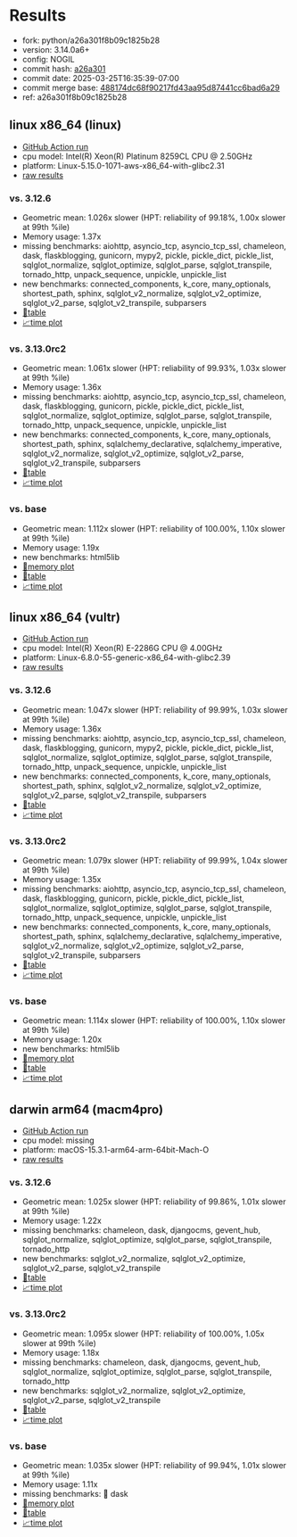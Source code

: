 # Results

- fork: python/a26a301f8b09c1825b28
- version: 3.14.0a6+
- config: NOGIL
- commit hash: [a26a301](https://github.com/python/cpython/commit/a26a301)
- commit date: 2025-03-25T16:35:39-07:00
- commit merge base: [488174dc68f90217fd43aa95d87441cc6bad6a29](https://github.com/python/cpython/commit/488174dc68f90217fd43aa95d87441cc6bad6a29)
- ref: a26a301f8b09c1825b28

## linux x86_64 (linux)

- [GitHub Action run](https://github.com/facebookexperimental/free-threading-benchmarking/actions/runs/14072728396)
- cpu model: Intel(R) Xeon(R) Platinum 8259CL CPU @ 2.50GHz
- platform: Linux-5.15.0-1071-aws-x86_64-with-glibc2.31
- [raw results](bm-20250325-linux-x86_64-python-a26a301f8b09c1825b28-3.14.0a6%2B-a26a301.json)

### vs. 3.12.6

- Geometric mean: 1.026x slower (HPT: reliability of 99.18%, 1.00x slower at 99th %ile)
- Memory usage: 1.37x
- missing benchmarks: aiohttp, asyncio_tcp, asyncio_tcp_ssl, chameleon, dask, flaskblogging, gunicorn, mypy2, pickle, pickle_dict, pickle_list, sqlglot_normalize, sqlglot_optimize, sqlglot_parse, sqlglot_transpile, tornado_http, unpack_sequence, unpickle, unpickle_list
- new benchmarks: connected_components, k_core, many_optionals, shortest_path, sphinx, sqlglot_v2_normalize, sqlglot_v2_optimize, sqlglot_v2_parse, sqlglot_v2_transpile, subparsers
- [📄table](bm-20250325-linux-x86_64-python-a26a301f8b09c1825b28-3.14.0a6%2B-a26a301-vs-3.12.6.md)
- [📈time plot](bm-20250325-linux-x86_64-python-a26a301f8b09c1825b28-3.14.0a6%2B-a26a301-vs-3.12.6.svg)

### vs. 3.13.0rc2

- Geometric mean: 1.061x slower (HPT: reliability of 99.93%, 1.03x slower at 99th %ile)
- Memory usage: 1.36x
- missing benchmarks: aiohttp, asyncio_tcp, asyncio_tcp_ssl, chameleon, dask, flaskblogging, gunicorn, pickle, pickle_dict, pickle_list, sqlglot_normalize, sqlglot_optimize, sqlglot_parse, sqlglot_transpile, tornado_http, unpack_sequence, unpickle, unpickle_list
- new benchmarks: connected_components, k_core, many_optionals, shortest_path, sphinx, sqlalchemy_declarative, sqlalchemy_imperative, sqlglot_v2_normalize, sqlglot_v2_optimize, sqlglot_v2_parse, sqlglot_v2_transpile, subparsers
- [📄table](bm-20250325-linux-x86_64-python-a26a301f8b09c1825b28-3.14.0a6%2B-a26a301-vs-3.13.0rc2.md)
- [📈time plot](bm-20250325-linux-x86_64-python-a26a301f8b09c1825b28-3.14.0a6%2B-a26a301-vs-3.13.0rc2.svg)

### vs. base

- Geometric mean: 1.112x slower (HPT: reliability of 100.00%, 1.10x slower at 99th %ile)
- Memory usage: 1.19x
- new benchmarks: html5lib
- [🧠memory plot](bm-20250325-linux-x86_64-python-a26a301f8b09c1825b28-3.14.0a6%2B-a26a301-vs-base-mem.svg)
- [📄table](bm-20250325-linux-x86_64-python-a26a301f8b09c1825b28-3.14.0a6%2B-a26a301-vs-base.md)
- [📈time plot](bm-20250325-linux-x86_64-python-a26a301f8b09c1825b28-3.14.0a6%2B-a26a301-vs-base.svg)

## linux x86_64 (vultr)

- [GitHub Action run](https://github.com/facebookexperimental/free-threading-benchmarking/actions/runs/14072728396)
- cpu model: Intel(R) Xeon(R) E-2286G CPU @ 4.00GHz
- platform: Linux-6.8.0-55-generic-x86_64-with-glibc2.39
- [raw results](bm-20250325-vultr-x86_64-python-a26a301f8b09c1825b28-3.14.0a6%2B-a26a301.json)

### vs. 3.12.6

- Geometric mean: 1.047x slower (HPT: reliability of 99.99%, 1.03x slower at 99th %ile)
- Memory usage: 1.36x
- missing benchmarks: aiohttp, asyncio_tcp, asyncio_tcp_ssl, chameleon, dask, flaskblogging, gunicorn, mypy2, pickle, pickle_dict, pickle_list, sqlglot_normalize, sqlglot_optimize, sqlglot_parse, sqlglot_transpile, tornado_http, unpack_sequence, unpickle, unpickle_list
- new benchmarks: connected_components, k_core, many_optionals, shortest_path, sphinx, sqlglot_v2_normalize, sqlglot_v2_optimize, sqlglot_v2_parse, sqlglot_v2_transpile, subparsers
- [📄table](bm-20250325-vultr-x86_64-python-a26a301f8b09c1825b28-3.14.0a6%2B-a26a301-vs-3.12.6.md)
- [📈time plot](bm-20250325-vultr-x86_64-python-a26a301f8b09c1825b28-3.14.0a6%2B-a26a301-vs-3.12.6.svg)

### vs. 3.13.0rc2

- Geometric mean: 1.079x slower (HPT: reliability of 99.99%, 1.04x slower at 99th %ile)
- Memory usage: 1.35x
- missing benchmarks: aiohttp, asyncio_tcp, asyncio_tcp_ssl, chameleon, dask, flaskblogging, gunicorn, pickle, pickle_dict, pickle_list, sqlglot_normalize, sqlglot_optimize, sqlglot_parse, sqlglot_transpile, tornado_http, unpack_sequence, unpickle, unpickle_list
- new benchmarks: connected_components, k_core, many_optionals, shortest_path, sphinx, sqlalchemy_declarative, sqlalchemy_imperative, sqlglot_v2_normalize, sqlglot_v2_optimize, sqlglot_v2_parse, sqlglot_v2_transpile, subparsers
- [📄table](bm-20250325-vultr-x86_64-python-a26a301f8b09c1825b28-3.14.0a6%2B-a26a301-vs-3.13.0rc2.md)
- [📈time plot](bm-20250325-vultr-x86_64-python-a26a301f8b09c1825b28-3.14.0a6%2B-a26a301-vs-3.13.0rc2.svg)

### vs. base

- Geometric mean: 1.114x slower (HPT: reliability of 100.00%, 1.10x slower at 99th %ile)
- Memory usage: 1.20x
- new benchmarks: html5lib
- [🧠memory plot](bm-20250325-vultr-x86_64-python-a26a301f8b09c1825b28-3.14.0a6%2B-a26a301-vs-base-mem.svg)
- [📄table](bm-20250325-vultr-x86_64-python-a26a301f8b09c1825b28-3.14.0a6%2B-a26a301-vs-base.md)
- [📈time plot](bm-20250325-vultr-x86_64-python-a26a301f8b09c1825b28-3.14.0a6%2B-a26a301-vs-base.svg)

## darwin arm64 (macm4pro)

- [GitHub Action run](https://github.com/facebookexperimental/free-threading-benchmarking/actions/runs/14072728396)
- cpu model: missing
- platform: macOS-15.3.1-arm64-arm-64bit-Mach-O
- [raw results](bm-20250325-macm4pro-arm64-python-a26a301f8b09c1825b28-3.14.0a6%2B-a26a301.json)

### vs. 3.12.6

- Geometric mean: 1.025x slower (HPT: reliability of 99.86%, 1.01x slower at 99th %ile)
- Memory usage: 1.22x
- missing benchmarks: chameleon, dask, djangocms, gevent_hub, sqlglot_normalize, sqlglot_optimize, sqlglot_parse, sqlglot_transpile, tornado_http
- new benchmarks: sqlglot_v2_normalize, sqlglot_v2_optimize, sqlglot_v2_parse, sqlglot_v2_transpile
- [📄table](bm-20250325-macm4pro-arm64-python-a26a301f8b09c1825b28-3.14.0a6%2B-a26a301-vs-3.12.6.md)
- [📈time plot](bm-20250325-macm4pro-arm64-python-a26a301f8b09c1825b28-3.14.0a6%2B-a26a301-vs-3.12.6.svg)

### vs. 3.13.0rc2

- Geometric mean: 1.095x slower (HPT: reliability of 100.00%, 1.05x slower at 99th %ile)
- Memory usage: 1.18x
- missing benchmarks: chameleon, dask, djangocms, gevent_hub, sqlglot_normalize, sqlglot_optimize, sqlglot_parse, sqlglot_transpile, tornado_http
- new benchmarks: sqlglot_v2_normalize, sqlglot_v2_optimize, sqlglot_v2_parse, sqlglot_v2_transpile
- [📄table](bm-20250325-macm4pro-arm64-python-a26a301f8b09c1825b28-3.14.0a6%2B-a26a301-vs-3.13.0rc2.md)
- [📈time plot](bm-20250325-macm4pro-arm64-python-a26a301f8b09c1825b28-3.14.0a6%2B-a26a301-vs-3.13.0rc2.svg)

### vs. base

- Geometric mean: 1.035x slower (HPT: reliability of 99.94%, 1.01x slower at 99th %ile)
- Memory usage: 1.11x
- missing benchmarks: 🔴 dask
- [🧠memory plot](bm-20250325-macm4pro-arm64-python-a26a301f8b09c1825b28-3.14.0a6%2B-a26a301-vs-base-mem.svg)
- [📄table](bm-20250325-macm4pro-arm64-python-a26a301f8b09c1825b28-3.14.0a6%2B-a26a301-vs-base.md)
- [📈time plot](bm-20250325-macm4pro-arm64-python-a26a301f8b09c1825b28-3.14.0a6%2B-a26a301-vs-base.svg)

